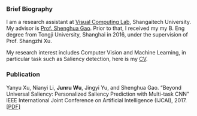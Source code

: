 ### Brief Biography

I am a research assistant at [Visual Computing Lab](http://vcl.shanghaitech.edu.cn/), Shangaitech University. My advisor is [Prof. Shenghua Gao](http://sist.shanghaitech.edu.cn/faculty/gaoshh/). Prior to that, I received my my B. Eng degree from Tongji University, Shanghai in 2016, under the supervision of Prof. Shangzhi Xu.

My research interest includes Computer Vision and Machine Learning, in particular task such as Saliency detection, here is my [CV](https://sandbox3aster.github.io/Junru_Wu_Resume.pdf).

### Publication

Yanyu Xu, Nianyi Li, **Junru Wu**, Jingyi Yu, and Shenghua Gao. “Beyond Universal Saliency: Personalized Saliency Prediction with Multi-task CNN” IEEE International Joint Conference on Artificial Intelligence (IJCAI), 2017. [[PDF]](https://sandbox3aster.github.io/ijcai17_camera_ready.pdf)
